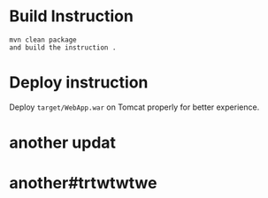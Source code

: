 

# Build Instruction


```
mvn clean package
and build the instruction .
```

# Deploy instruction

Deploy ```target/WebApp.war``` on Tomcat properly for better experience.
# another updat
# another#trtwtwtwe
